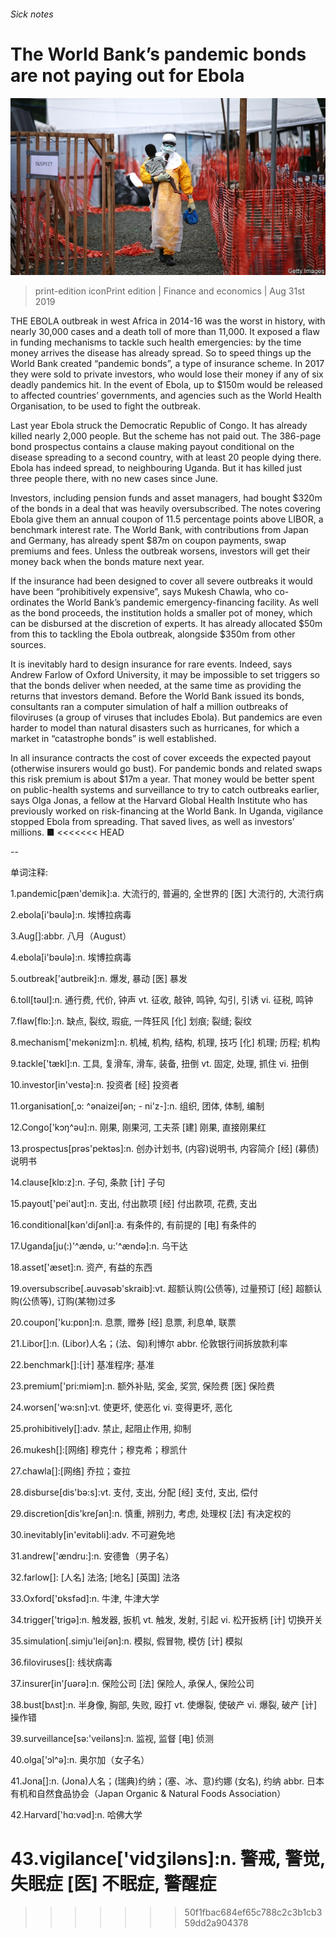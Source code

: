###### Sick notes

# The World Bank’s pandemic bonds are not paying out for Ebola 

![image](images/20190831_FNP004.jpg) 

> print-edition iconPrint edition | Finance and economics | Aug 31st 2019 

THE EBOLA outbreak in west Africa in 2014-16 was the worst in history, with nearly 30,000 cases and a death toll of more than 11,000. It exposed a flaw in funding mechanisms to tackle such health emergencies: by the time money arrives the disease has already spread. So to speed things up the World Bank created “pandemic bonds”, a type of insurance scheme. In 2017 they were sold to private investors, who would lose their money if any of six deadly pandemics hit. In the event of Ebola, up to $150m would be released to affected countries’ governments, and agencies such as the World Health Organisation, to be used to fight the outbreak. 

Last year Ebola struck the Democratic Republic of Congo. It has already killed nearly 2,000 people. But the scheme has not paid out. The 386-page bond prospectus contains a clause making payout conditional on the disease spreading to a second country, with at least 20 people dying there. Ebola has indeed spread, to neighbouring Uganda. But it has killed just three people there, with no new cases since June. 

Investors, including pension funds and asset managers, had bought $320m of the bonds in a deal that was heavily oversubscribed. The notes covering Ebola give them an annual coupon of 11.5 percentage points above LIBOR, a benchmark interest rate. The World Bank, with contributions from Japan and Germany, has already spent $87m on coupon payments, swap premiums and fees. Unless the outbreak worsens, investors will get their money back when the bonds mature next year. 

If the insurance had been designed to cover all severe outbreaks it would have been “prohibitively expensive”, says Mukesh Chawla, who co-ordinates the World Bank’s pandemic emergency-financing facility. As well as the bond proceeds, the institution holds a smaller pot of money, which can be disbursed at the discretion of experts. It has already allocated $50m from this to tackling the Ebola outbreak, alongside $350m from other sources. 

It is inevitably hard to design insurance for rare events. Indeed, says Andrew Farlow of Oxford University, it may be impossible to set triggers so that the bonds deliver when needed, at the same time as providing the returns that investors demand. Before the World Bank issued its bonds, consultants ran a computer simulation of half a million outbreaks of filoviruses (a group of viruses that includes Ebola). But pandemics are even harder to model than natural disasters such as hurricanes, for which a market in “catastrophe bonds” is well established. 

In all insurance contracts the cost of cover exceeds the expected payout (otherwise insurers would go bust). For pandemic bonds and related swaps this risk premium is about $17m a year. That money would be better spent on public-health systems and surveillance to try to catch outbreaks earlier, says Olga Jonas, a fellow at the Harvard Global Health Institute who has previously worked on risk-financing at the World Bank. In Uganda, vigilance stopped Ebola from spreading. That saved lives, as well as investors’ millions. ■ 
<<<<<<< HEAD

-- 

 单词注释:

1.pandemic[pæn'demik]:a. 大流行的, 普遍的, 全世界的 [医] 大流行的, 大流行病 

2.ebola[i'bəulə]:n. 埃博拉病毒 

3.Aug[]:abbr. 八月（August） 

4.ebola[i'bəulə]:n. 埃博拉病毒 

5.outbreak['autbreik]:n. 爆发, 暴动 [医] 暴发 

6.toll[tәul]:n. 通行费, 代价, 钟声 vt. 征收, 敲钟, 鸣钟, 勾引, 引诱 vi. 征税, 鸣钟 

7.flaw[flɒ:]:n. 缺点, 裂纹, 瑕疵, 一阵狂风 [化] 划痕; 裂缝; 裂纹 

8.mechanism['mekәnizm]:n. 机械, 机构, 结构, 机理, 技巧 [化] 机理; 历程; 机构 

9.tackle['tækl]:n. 工具, 复滑车, 滑车, 装备, 扭倒 vt. 固定, 处理, 抓住 vi. 扭倒 

10.investor[in'vestә]:n. 投资者 [经] 投资者 

11.organisation[,ɔ: ^әnaizeiʃən; - ni'z-]:n. 组织, 团体, 体制, 编制 

12.Congo['kɔŋ^әu]:n. 刚果, 刚果河, 工夫茶 [建] 刚果, 直接刚果红 

13.prospectus[prәs'pektәs]:n. 创办计划书, (内容)说明书, 内容简介 [经] (募债)说明书 

14.clause[klɒ:z]:n. 子句, 条款 [计] 子句 

15.payout['pei'aut]:n. 支出, 付出款项 [经] 付出款项, 花费, 支出 

16.conditional[kәn'diʃәnl]:a. 有条件的, 有前提的 [电] 有条件的 

17.Uganda[ju(:)'^ændә, u:'^ændә]:n. 乌干达 

18.asset['æset]:n. 资产, 有益的东西 

19.oversubscribe[.әuvәsәb'skraib]:vt. 超额认购(公债等), 过量预订 [经] 超额认购(公债等), 订购(某物)过多 

20.coupon['ku:pɒn]:n. 息票, 赠券 [经] 息票, 利息单, 联票 

21.Libor[]:n. (Libor)人名；(法、匈)利博尔 abbr. 伦敦银行间拆放款利率 

22.benchmark[]:[计] 基准程序; 基准 

23.premium['pri:miәm]:n. 额外补贴, 奖金, 奖赏, 保险费 [医] 保险费 

24.worsen['wә:sn]:vt. 使更坏, 使恶化 vi. 变得更坏, 恶化 

25.prohibitively[]:adv. 禁止, 起阻止作用, 抑制 

26.mukesh[]:[网络] 穆克什；穆克希；穆凯什 

27.chawla[]:[网络] 乔拉；查拉 

28.disburse[dis'bә:s]:vt. 支付, 支出, 分配 [经] 支付, 支出, 偿付 

29.discretion[dis'kreʃәn]:n. 慎重, 辨别力, 考虑, 处理权 [法] 有决定权的 

30.inevitably[in'evitәbli]:adv. 不可避免地 

31.andrew['ændru:]:n. 安德鲁（男子名） 

32.farlow[]: [人名] 法洛; [地名] [英国] 法洛 

33.Oxford['ɒksfәd]:n. 牛津, 牛津大学 

34.trigger['trigә]:n. 触发器, 扳机 vt. 触发, 发射, 引起 vi. 松开扳柄 [计] 切换开关 

35.simulation[.simju'leiʃәn]:n. 模拟, 假冒物, 模仿 [计] 模拟 

36.filoviruses[]: 线状病毒 

37.insurer[in'ʃuәrә]:n. 保险公司 [法] 保险人, 承保人, 保险公司 

38.bust[bʌst]:n. 半身像, 胸部, 失败, 殴打 vt. 使爆裂, 使破产 vi. 爆裂, 破产 [计] 操作错 

39.surveillance[sә:'veilәns]:n. 监视, 监督 [电] 侦测 

40.olga['ɔl^ә]:n. 奥尔加（女子名） 

41.Jona[]:n. (Jona)人名；(瑞典)约纳；(塞、冰、意)约娜 (女名), 约纳 abbr. 日本有机和自然食品协会（Japan Organic & Natural Foods Association） 

42.Harvard['hɑ:vәd]:n. 哈佛大学 

43.vigilance['vidʒilәns]:n. 警戒, 警觉, 失眠症 [医] 不眠症, 警醒症 
=======
>>>>>>> 50f1fbac684ef65c788c2c3b1cb359dd2a904378


